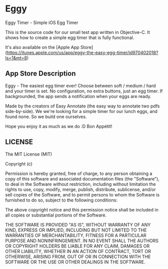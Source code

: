 # Eggy
Eggy Timer - Simple iOS Egg Timer

This is the source code for our small test app written in Objective-C.
It shows how to create a simple egg timer that is fully functional.

It's also available on the [Apple App Store] (https://itunes.apple.com/us/app/eggy-the-easy-egg-timer/id970402018?ls=1&mt=8)

## App Store Description

Eggy - The easiest egg timer ever!
Choose between soft / medium / hard and your timer is set.
No configuration, no extra buttons, just an egg timer.
If backgrounded, the app sends a notification when your eggs are ready.

Made by the creators of Easy Annotate (the easy way to annotate two pdfs side-by-side).
We we're looking for a simple timer for our lunch eggs, and found none.
So we build one ourselves. 

Hope you enjoy it as much as we do :D
Bon Appétit!

## LICENSE

The MIT License (MIT)

Copyright (c)

Permission is hereby granted, free of charge, to any person obtaining a copy of this software and associated documentation files (the "Software"), to deal in the Software without restriction, including without limitation the rights to use, copy, modify, merge, publish, distribute, sublicense, and/or sell copies of the Software, and to permit persons to whom the Software is furnished to do so, subject to the following conditions:

The above copyright notice and this permission notice shall be included in all copies or substantial portions of the Software.

THE SOFTWARE IS PROVIDED "AS IS", WITHOUT WARRANTY OF ANY KIND, EXPRESS OR IMPLIED, INCLUDING BUT NOT LIMITED TO THE WARRANTIES OF MERCHANTABILITY, FITNESS FOR A PARTICULAR PURPOSE AND NONINFRINGEMENT. IN NO EVENT SHALL THE AUTHORS OR COPYRIGHT HOLDERS BE LIABLE FOR ANY CLAIM, DAMAGES OR OTHER LIABILITY, WHETHER IN AN ACTION OF CONTRACT, TORT OR OTHERWISE, ARISING FROM, OUT OF OR IN CONNECTION WITH THE SOFTWARE OR THE USE OR OTHER DEALINGS IN THE SOFTWARE.
